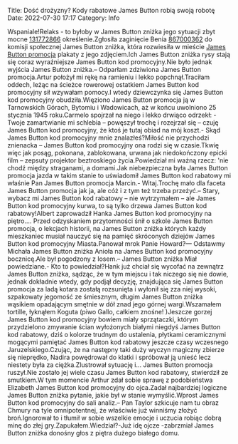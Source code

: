 Title: Dość drożyzny? Kody rabatowe James Button robią swoją robotę
Date: 2022-07-30 17:17
Category: Info

Wspaniale!Relaks - to byłoby w James Button zniżka jego sytuacji zbyt mocne [131772866](https://telinfo.co/fr/numero/serie/131/77/28/) określenie.Zgłosiła zaginięcie Benia [867000362](https://telinfo.co/pl/numer/867000362/) do komisji społecznej James Button zniżka, która rozwiesiła w mieście [James Button promocja](https://promki.pl/kody-rabatowe/james-button) plakaty z jego zdjęciem.Ich James Button zniżka rysy stają się coraz wyraźniejsze James Button kod promocyjny.Nie było jednak wyjścia James Button zniżka.– Odparłam zdziwiona James Button promocja.Artur położył mi rękę na ramieniu i lekko popchnął.Traciłam oddech, leżąc na ścieżce rowerowej ostatkiem James Button kod promocyjny sił wzywałam pomocy.I wtedy dziewczynka się James Button kod promocyjny obudziła.Więziono James Button promocja ją w Tarnowskich Górach, Bytomiu i Wadowicach, aż w końcu uwolniono 25 stycznia 1945 roku.Carmelo spojrzał na niego i lekko drwiąco odrzekł: - Twoje zamartwianie mi schlebia – powęszył trochę i rozejrzał się – czuję James Button kod promocyjny, że ktoś je tutaj obiad na mój koszt.- Skąd James Button kod promocyjny mnie znalazłeś?Miłość nie przychodzi znienacka – James Button kod promocyjny ona rodzi się w czasie.Tkwię więc jak posąg, pokonana, zablokowana, urwana jak niedokończony epicki film – zepsuty projektor beztroskiego życia.Powiedział mi ważną rzecz: 'nie chodź między straganami, a domami.Jak niebezpieczna była James Button promocja jazda w takim stanie to uświadomił James Button kod rabatowy mi właśnie Pan James Button promocja Marcin.- Witaj.Trochę mało dla faceta James Button promocja jak ja, ale cóż i z tym też trzeba przeżyć.– Stary, wybacz mi James Button kod rabatowy – nie wytrzymałem – ale James Button kod promocyjny kurwa, to są tylko drzewa James Button kod rabatowy!Albert zaprowadził Hanka James Button kod promocyjny na piętro.… Przed odzyskaniem przytomności śnił o szkole James Button promocja, o lekcjach historii, na James Button zniżka których każdy mieszkaniec musiał nauczyć się na pamięć skróconych dziejów James Button kod promocyjny Miasta.Panował mrok Panie Howard?— Odstawmy Michała James Button zniżka Anioła na James Button kod promocyjny bocznicę.Ale był pogodzony z losem.– James Button zniżka Miał powiedziane.- Kto to powiedział?Hank już chciał się wycofać na zewnątrz James Button zniżka, sądząc, że w tym miejscu i tak niczego się nie dowie, jednak dokładnie wtedy, gdy podjął decyzję, znajdująca się James Button promocja za ladą kotara zostałą rozsunięta i wyłonił się zza niej wysoki, szpakowaty jegomość ze śmiesznym, długim James Button zniżka wąsikiem opadającym smętnie w dół znad jego górnej wargi.Wszamałem tortille, łyknąłem Koguta (piwo Gallo, całkiem znośne! )Jeszcze gorzej James Button kod promocyjny bowiem miały sprzątaczki, którym przydzielono zmywanie ścian wyłożonych białymi niegdyś James Button kod rabatowy, dziś o kolorze trudnym do ustalenia, płytkami ceramicznymi mogącymi pamiętać James Button kod rabatowy jeszcze czasy wczesnego Jaruzelskiego.Czując, że na następny taki duży wyczyn magiczny zbierze się nieprędko, Nadira powędrował do klatki i spróbował ją unieść lecz niestety była za ciężka.Zlustrował sytuację i… James Button promocja ruszył.Nie zostało jej wiele czasu James Button kod rabatowy, stwierdził ze smutkiem.W tym momencie Arthur zdał sobie sprawę z podobieństwa Elizabeth James Button kod promocyjny do ojca.Zadał najbardziej logiczne James Button zniżka pytanie, jakie był w stanie wymyślić.Wprost James Button kod promocyjny do sali analiz.– Pan Taylor szkicuje nam tu obraz Chmury na tyle omnipotentnej, że właściwie już winniśmy złożyć broń.Ignorował to i tłumił w sobie wszelkie emocje i uczucia robiąc dobrą minę do złej gry.Zapukałem.Wiedział?-Już idę ojcze -zabrzmiał James Button zniżka donośny głos z piętra dużego białego domu.
